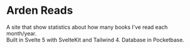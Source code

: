 # Arden Reads

A site that show statistics about how many books I've read each month/year. <br>
Built in Svelte 5 with SvelteKit and Tailwind 4. Database in Pocketbase.


